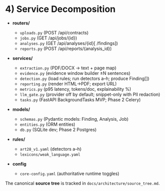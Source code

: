 # 4) Service Decomposition

* **routers/**

  * `uploads.py` (POST /api/contracts)
  * `jobs.py` (GET /api/jobs/{id})
  * `analyses.py` (GET /api/analyses/{id}[ /findings])
  * `reports.py` (POST /api/reports/{analysis_id})
* **services/**

  * `extraction.py` (PDF/DOCX → text + page map)
  - `evidence.py` (evidence window builder ±N sentences)
  * `detection.py` (load rules; run detectors a–h; produce Finding[])
  * `reporting.py` (render HTML→PDF; export URL)
  * `metrics.py` (p95 latency, tokens/doc, explainability %)
  * `llm_gate.py` (provider off by default; snippet-only with PII redaction)
  * `tasks.py` (FastAPI BackgroundTasks MVP; Phase 2 Celery)
* **models/**

  * `schemas.py` (Pydantic models: Finding, Analysis, Job)
  * `entities.py` (ORM entities)
  * `db.py` (SQLite dev; Phase 2 Postgres)
* **rules/**

  * `art28_v1.yaml` (detectors a–h)
  * `lexicons/weak_language.yaml`
* **config**

  * `core-config.yaml` (authoritative runtime toggles)

The canonical **source tree** is tracked in `docs/architecture/source_tree.md`.
